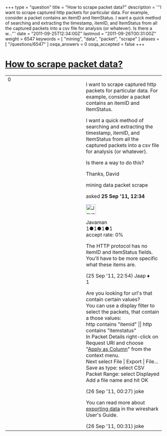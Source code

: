 +++
type = "question"
title = "How to scrape packet data?"
description = '''I want to scrape captured http packets for particular data. For example, consider a packet contains an itemID and ItemStatus. I want a quick method of searching and extracting the timestamp, itemID, and ItemStatus from all the captured packets into a csv file for analysis (or whatever). Is there a w...'''
date = "2011-09-25T12:34:00Z"
lastmod = "2011-09-26T00:31:00Z"
weight = 6547
keywords = [ "mining", "data", "packet", "scrape" ]
aliases = [ "/questions/6547" ]
osqa_answers = 0
osqa_accepted = false
+++

<div class="headNormal">

# [How to scrape packet data?](/questions/6547/how-to-scrape-packet-data)

</div>

<div id="main-body">

<div id="askform">

<table id="question-table" style="width:100%;"><colgroup><col style="width: 50%" /><col style="width: 50%" /></colgroup><tbody><tr class="odd"><td style="width: 30px; vertical-align: top"><div class="vote-buttons"><span id="post-6547-upvote" class="ajax-command post-vote up" rel="nofollow" title="I like this post (click again to cancel)"> </span><div id="post-6547-score" class="post-score" title="current number of votes">0</div><span id="post-6547-downvote" class="ajax-command post-vote down" rel="nofollow" title="I dont like this post (click again to cancel)"> </span> <span id="favorite-mark" class="ajax-command favorite-mark" rel="nofollow" title="mark/unmark this question as favorite (click again to cancel)"> </span><div id="favorite-count" class="favorite-count"></div></div></td><td><div id="item-right"><div class="question-body"><p>I want to scrape captured http packets for particular data. For example, consider a packet contains an itemID and ItemStatus.</p><p>I want a quick method of searching and extracting the timestamp, itemID, and ItemStatus from all the captured packets into a csv file for analysis (or whatever).</p><p>Is there a way to do this?</p><p>Thanks, David</p></div><div id="question-tags" class="tags-container tags"><span class="post-tag tag-link-mining" rel="tag" title="see questions tagged &#39;mining&#39;">mining</span> <span class="post-tag tag-link-data" rel="tag" title="see questions tagged &#39;data&#39;">data</span> <span class="post-tag tag-link-packet" rel="tag" title="see questions tagged &#39;packet&#39;">packet</span> <span class="post-tag tag-link-scrape" rel="tag" title="see questions tagged &#39;scrape&#39;">scrape</span></div><div id="question-controls" class="post-controls"></div><div class="post-update-info-container"><div class="post-update-info post-update-info-user"><p>asked <strong>25 Sep '11, 12:34</strong></p><img src="https://secure.gravatar.com/avatar/35cccf89cb645f97e05c0043065da775?s=32&amp;d=identicon&amp;r=g" class="gravatar" width="32" height="32" alt="Javaman&#39;s gravatar image" /><p><span>Javaman</span><br />
<span class="score" title="1 reputation points">1</span><span title="1 badges"><span class="badge1">●</span><span class="badgecount">1</span></span><span title="1 badges"><span class="silver">●</span><span class="badgecount">1</span></span><span title="1 badges"><span class="bronze">●</span><span class="badgecount">1</span></span><br />
<span class="accept_rate" title="Rate of the user&#39;s accepted answers">accept rate:</span> <span title="Javaman has no accepted answers">0%</span></p></div></div><div id="comments-container-6547" class="comments-container"><span id="6549"></span><div id="comment-6549" class="comment"><div id="post-6549-score" class="comment-score"></div><div class="comment-text"><p>The HTTP protocol has no itemID and itemStatus fields. You'll have to be more specific what these items are.</p></div><div id="comment-6549-info" class="comment-info"><span class="comment-age">(25 Sep '11, 22:54)</span> <span class="comment-user userinfo">Jaap ♦</span></div></div><span id="6550"></span><div id="comment-6550" class="comment"><div id="post-6550-score" class="comment-score">1</div><div class="comment-text"><p>Are you looking for url's that contain certain values?<br />
You can use a display filter to select the packets, that contain a those values:<br />
http contains "itemid" || http contains "itemstatus"<br />
In Packet Details right-click on Request URI and choose "<a href="http://www.wireshark.org/docs/wsug_html_chunked/ChWorkDisplayPopUpSection.html#ChWorkColumnHeaderPopUpMenuSection">Apply as Column</a>" from the context menu.<br />
Next select File | Export | File...<br />
Save as type: select CSV<br />
Packet Range: select Displayed<br />
Add a file name and hit OK<br />
</p></div><div id="comment-6550-info" class="comment-info"><span class="comment-age">(26 Sep '11, 00:27)</span> <span class="comment-user userinfo">joke</span></div></div><span id="6551"></span><div id="comment-6551" class="comment"><div id="post-6551-score" class="comment-score"></div><div class="comment-text"><p>You can read more about <a href="http://www.wireshark.org/docs/wsug_html_chunked/ChIOExportSection.html">exporting data</a> in the wireshark User's Guide.</p></div><div id="comment-6551-info" class="comment-info"><span class="comment-age">(26 Sep '11, 00:31)</span> <span class="comment-user userinfo">joke</span></div></div></div><div id="comment-tools-6547" class="comment-tools"></div><div class="clear"></div><div id="comment-6547-form-container" class="comment-form-container"></div><div class="clear"></div></div></td></tr></tbody></table>

</div>

</div>

